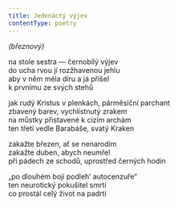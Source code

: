 ```yaml
---
title: Jedenáctý výjev
contentType: poetry
---
```


<section>

_(březnový)_

na stole sestra — černobílý výjev  
do ucha rvou jí rozžhavenou jehlu  
aby v něm měla díru a já přišel  
k prvnímu ze svých stehů

</section>

<section>

jak rudý Kristus v plenkách, párměsíční parchant  
zbavený barev, vychlístnutý zrakem  
na můstky přistavené k cizím archám  
ten třetí vedle Barabáše, svatý Kraken

</section>

<section>

zakažte březen, ať se nenarodím  
zakažte duben, abych neumřel  
při pádech ze schodů, uprostřed černých hodin

</section>

<section>

„po dlouhém boji podleh’ autocenzuře“  
ten neurotický pokušitel smrti  
co prostál celý život na padrti

</section>
